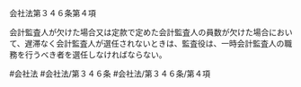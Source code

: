 会社法第３４６条第４項

会計監査人が欠けた場合又は定款で定めた会計監査人の員数が欠けた場合において、遅滞なく会計監査人が選任されないときは、監査役は、一時会計監査人の職務を行うべき者を選任しなければならない。

#会社法
#会社法/第３４６条
#会社法/第３４６条/第４項
